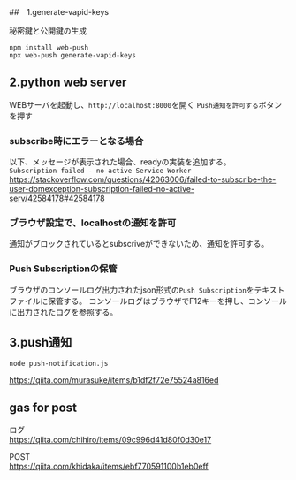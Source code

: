 ##　1.generate-vapid-keys

秘密鍵と公開鍵の生成
```shell
npm install web-push
npx web-push generate-vapid-keys
```

## 2.python web server
WEBサーバを起動し、`http://localhost:8000`を開く
`Push通知を許可する`ボタンを押す


### subscribe時にエラーとなる場合
以下、メッセージが表示された場合、readyの実装を追加する。  
`Subscription failed - no active Service Worker`  
https://stackoverflow.com/questions/42063006/failed-to-subscribe-the-user-domexception-subscription-failed-no-active-serv/42584178#42584178


### ブラウザ設定で、localhostの通知を許可
通知がブロックされているとsubscriveができないため、通知を許可する。


### Push Subscriptionの保管
ブラウザのコンソールログ出力されたjson形式の`Push Subscription`をテキストファイルに保管する。
コンソールログはブラウザでF12キーを押し、コンソールに出力されたログを参照する。

## 3.push通知

```shell
node push-notification.js
```

https://qiita.com/murasuke/items/b1df2f72e75524a816ed


## gas for post

ログ  
https://qiita.com/chihiro/items/09c996d41d80f0d30e17  

POST  
https://qiita.com/khidaka/items/ebf770591100b1eb0eff  




